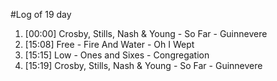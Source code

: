 #Log of 19 day

1. [00:00] Crosby, Stills, Nash & Young - So Far - Guinnevere
1. [15:08] Free - Fire And Water - Oh I Wept
1. [15:15] Low - Ones and Sixes - Congregation
1. [15:19] Crosby, Stills, Nash & Young - So Far - Guinnevere
